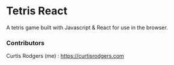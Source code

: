 # Tetris React

A tetris game built with Javascript & React for use in the browser.

### Contributors

Curtis Rodgers (me) : https://curtisrodgers.com
